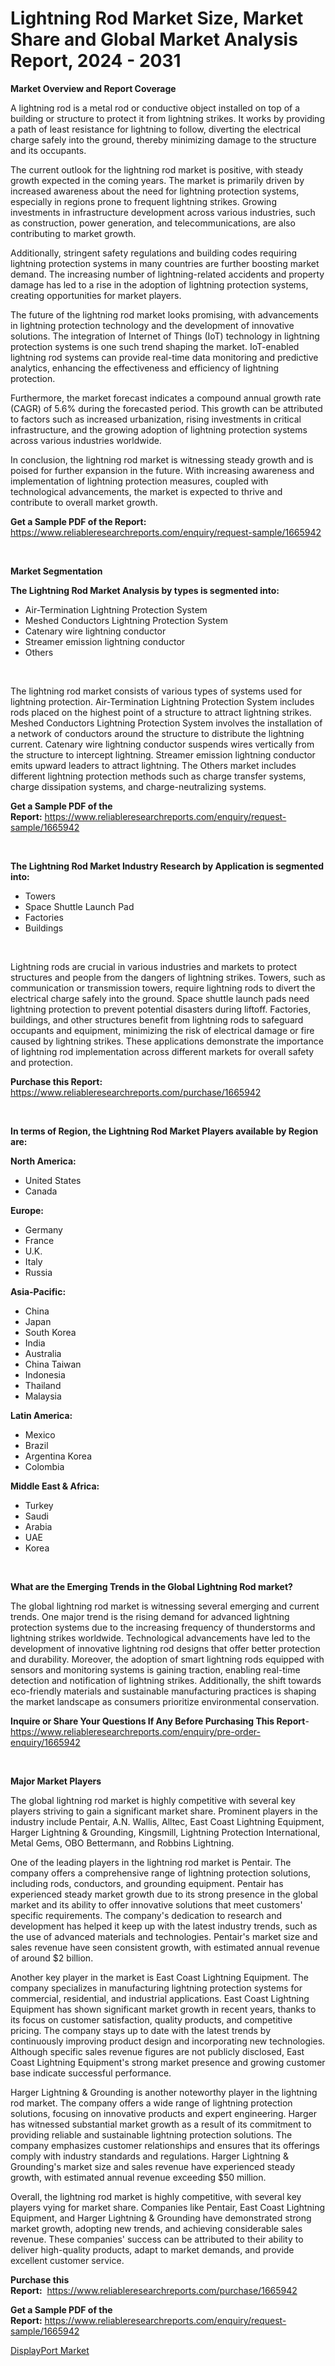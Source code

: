 <p><h1>Lightning Rod Market Size, Market Share and Global Market Analysis Report, 2024 - 2031</h1></p><p><strong>Market Overview and Report Coverage</strong></p>
<p><p>A lightning rod is a metal rod or conductive object installed on top of a building or structure to protect it from lightning strikes. It works by providing a path of least resistance for lightning to follow, diverting the electrical charge safely into the ground, thereby minimizing damage to the structure and its occupants. </p><p>The current outlook for the lightning rod market is positive, with steady growth expected in the coming years. The market is primarily driven by increased awareness about the need for lightning protection systems, especially in regions prone to frequent lightning strikes. Growing investments in infrastructure development across various industries, such as construction, power generation, and telecommunications, are also contributing to market growth.</p><p>Additionally, stringent safety regulations and building codes requiring lightning protection systems in many countries are further boosting market demand. The increasing number of lightning-related accidents and property damage has led to a rise in the adoption of lightning protection systems, creating opportunities for market players.</p><p>The future of the lightning rod market looks promising, with advancements in lightning protection technology and the development of innovative solutions. The integration of Internet of Things (IoT) technology in lightning protection systems is one such trend shaping the market. IoT-enabled lightning rod systems can provide real-time data monitoring and predictive analytics, enhancing the effectiveness and efficiency of lightning protection.</p><p>Furthermore, the market forecast indicates a compound annual growth rate (CAGR) of 5.6% during the forecasted period. This growth can be attributed to factors such as increased urbanization, rising investments in critical infrastructure, and the growing adoption of lightning protection systems across various industries worldwide.</p><p>In conclusion, the lightning rod market is witnessing steady growth and is poised for further expansion in the future. With increasing awareness and implementation of lightning protection measures, coupled with technological advancements, the market is expected to thrive and contribute to overall market growth.</p></p>
<p><strong>Get a Sample PDF of the Report:</strong> <a href="https://www.reliableresearchreports.com/enquiry/request-sample/1665942">https://www.reliableresearchreports.com/enquiry/request-sample/1665942</a></p>
<p>&nbsp;</p>
<p><strong>Market Segmentation</strong></p>
<p><strong>The Lightning Rod Market Analysis by types is segmented into:</strong></p>
<p><ul><li>Air-Termination Lightning Protection System</li><li>Meshed Conductors Lightning Protection System</li><li>Catenary wire lightning conductor</li><li>Streamer emission lightning conductor</li><li>Others</li></ul></p>
<p>&nbsp;</p>
<p><p>The lightning rod market consists of various types of systems used for lightning protection. Air-Termination Lightning Protection System includes rods placed on the highest point of a structure to attract lightning strikes. Meshed Conductors Lightning Protection System involves the installation of a network of conductors around the structure to distribute the lightning current. Catenary wire lightning conductor suspends wires vertically from the structure to intercept lightning. Streamer emission lightning conductor emits upward leaders to attract lightning. The Others market includes different lightning protection methods such as charge transfer systems, charge dissipation systems, and charge-neutralizing systems.</p></p>
<p><strong>Get a Sample PDF of the Report:</strong>&nbsp;<a href="https://www.reliableresearchreports.com/enquiry/request-sample/1665942">https://www.reliableresearchreports.com/enquiry/request-sample/1665942</a></p>
<p>&nbsp;</p>
<p><strong>The Lightning Rod Market Industry Research by Application is segmented into:</strong></p>
<p><ul><li>Towers</li><li>Space Shuttle Launch Pad</li><li>Factories</li><li>Buildings</li></ul></p>
<p>&nbsp;</p>
<p><p>Lightning rods are crucial in various industries and markets to protect structures and people from the dangers of lightning strikes. Towers, such as communication or transmission towers, require lightning rods to divert the electrical charge safely into the ground. Space shuttle launch pads need lightning protection to prevent potential disasters during liftoff. Factories, buildings, and other structures benefit from lightning rods to safeguard occupants and equipment, minimizing the risk of electrical damage or fire caused by lightning strikes. These applications demonstrate the importance of lightning rod implementation across different markets for overall safety and protection.</p></p>
<p><strong>Purchase this Report:</strong>&nbsp; <a href="https://www.reliableresearchreports.com/purchase/1665942">https://www.reliableresearchreports.com/purchase/1665942</a></p>
<p>&nbsp;</p>
<p><strong>In terms of Region, the Lightning Rod Market Players available by Region are:</strong></p>
<p>
    <p> <strong> North America: </strong>
        <ul>
            <li>United States</li>
            <li>Canada</li>
        </ul>
        </p> 
    <p> <strong> Europe: </strong>
        <ul>
            <li>Germany</li>
            <li>France</li>
            <li>U.K.</li>
            <li>Italy</li>
            <li>Russia</li>
        </ul>
        </p> 
    <p> <strong> Asia-Pacific: </strong>
        <ul>
            <li>China</li>
            <li>Japan</li>
            <li>South Korea</li>
            <li>India</li>
            <li>Australia</li>
            <li>China Taiwan</li>
            <li>Indonesia</li>
            <li>Thailand</li>
            <li>Malaysia</li>
        </ul>
        </p> 
    <p> <strong> Latin America: </strong>
        <ul>
            <li>Mexico</li>
            <li>Brazil</li>
            <li>Argentina Korea</li>
            <li>Colombia</li>
        </ul>
        </p> 
    <p> <strong> Middle East & Africa: </strong>
        <ul>
            <li>Turkey</li>
            <li>Saudi</li>
            <li>Arabia</li>
            <li>UAE</li>
            <li>Korea</li>
        </ul>
    </p>
    </p>
<p>&nbsp;</p>
<p><strong>What are the Emerging Trends in the Global Lightning Rod market?</strong></p>
<p><p>The global lightning rod market is witnessing several emerging and current trends. One major trend is the rising demand for advanced lightning protection systems due to the increasing frequency of thunderstorms and lightning strikes worldwide. Technological advancements have led to the development of innovative lightning rod designs that offer better protection and durability. Moreover, the adoption of smart lightning rods equipped with sensors and monitoring systems is gaining traction, enabling real-time detection and notification of lightning strikes. Additionally, the shift towards eco-friendly materials and sustainable manufacturing practices is shaping the market landscape as consumers prioritize environmental conservation.</p></p>
<p><strong>Inquire or Share Your Questions If Any Before Purchasing This Report</strong>- <a href="https://www.reliableresearchreports.com/enquiry/pre-order-enquiry/1665942">https://www.reliableresearchreports.com/enquiry/pre-order-enquiry/1665942</a></p>
<p>&nbsp;</p>
<p><strong>Major Market Players</strong></p>
<p><p>The global lightning rod market is highly competitive with several key players striving to gain a significant market share. Prominent players in the industry include Pentair, A.N. Wallis, Alltec, East Coast Lightning Equipment, Harger Lightning & Grounding, Kingsmill, Lightning Protection International, Metal Gems, OBO Bettermann, and Robbins Lightning.</p><p>One of the leading players in the lightning rod market is Pentair. The company offers a comprehensive range of lightning protection solutions, including rods, conductors, and grounding equipment. Pentair has experienced steady market growth due to its strong presence in the global market and its ability to offer innovative solutions that meet customers' specific requirements. The company's dedication to research and development has helped it keep up with the latest industry trends, such as the use of advanced materials and technologies. Pentair's market size and sales revenue have seen consistent growth, with estimated annual revenue of around $2 billion.</p><p>Another key player in the market is East Coast Lightning Equipment. The company specializes in manufacturing lightning protection systems for commercial, residential, and industrial applications. East Coast Lightning Equipment has shown significant market growth in recent years, thanks to its focus on customer satisfaction, quality products, and competitive pricing. The company stays up to date with the latest trends by continuously improving product design and incorporating new technologies. Although specific sales revenue figures are not publicly disclosed, East Coast Lightning Equipment's strong market presence and growing customer base indicate successful performance.</p><p>Harger Lightning & Grounding is another noteworthy player in the lightning rod market. The company offers a wide range of lightning protection solutions, focusing on innovative products and expert engineering. Harger has witnessed substantial market growth as a result of its commitment to providing reliable and sustainable lightning protection solutions. The company emphasizes customer relationships and ensures that its offerings comply with industry standards and regulations. Harger Lightning & Grounding's market size and sales revenue have experienced steady growth, with estimated annual revenue exceeding $50 million.</p><p>Overall, the lightning rod market is highly competitive, with several key players vying for market share. Companies like Pentair, East Coast Lightning Equipment, and Harger Lightning & Grounding have demonstrated strong market growth, adopting new trends, and achieving considerable sales revenue. These companies' success can be attributed to their ability to deliver high-quality products, adapt to market demands, and provide excellent customer service.</p></p>
<p><strong>Purchase this Report:</strong>&nbsp;&nbsp;<a href="https://www.reliableresearchreports.com/purchase/1665942">https://www.reliableresearchreports.com/purchase/1665942</a></p>
<p></p>
<p><strong>Get a Sample PDF of the Report:</strong>&nbsp;<a href="https://www.reliableresearchreports.com/enquiry/request-sample/1665942">https://www.reliableresearchreports.com/enquiry/request-sample/1665942</a></p>
<p><p><a href="https://github.com/JameTravis/Market-Research-Report-List-3/blob/main/displayport-market.md">DisplayPort Market</a></p></p>